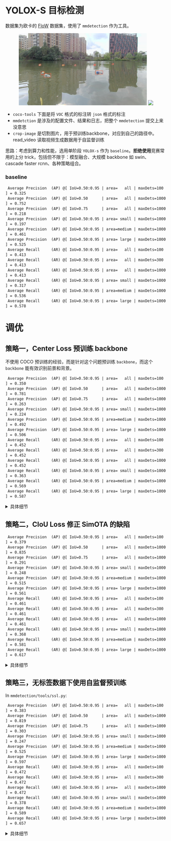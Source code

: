# YOLOX-S 目标检测

数据集为欧卡的 [FloW](http://www.orca-tech.cn/datasets/FloW/FloW-Img) 数据集，使用了 `mmdetection` 作为工具。

<p align="center">
    <img src="./sample/1.jpg" width="400">
    <img src="./sample/res.gif" width="400">
</p>

- `coco-tools` 下面是将 `VOC` 格式的标注转 `json` 格式的标注
- `mmdetction` 是涉及的配置文件、结果和日志，把整个 `mmdetection` 提交上来没意思
- `crop-image` 是切割图片，用于预训练backbone，对应到自己的路径中。read_video 读取视频生成数据用于自监督训练

思路：考虑到算力和性能，选用单阶段 `YOLOX-s` 作为 `baseline`。**拒绝使用**竞赛常用的上分 trick，包括但不限于：模型融合、大规模 backbone 如 swin、cascade faster rcnn、各种策略组合。

### baseline

```log
 Average Precision  (AP) @[ IoU=0.50:0.95 | area=   all | maxDets=100 ] = 0.325
 Average Precision  (AP) @[ IoU=0.50      | area=   all | maxDets=1000 ] = 0.752
 Average Precision  (AP) @[ IoU=0.75      | area=   all | maxDets=1000 ] = 0.218
 Average Precision  (AP) @[ IoU=0.50:0.95 | area= small | maxDets=1000 ] = 0.197
 Average Precision  (AP) @[ IoU=0.50:0.95 | area=medium | maxDets=1000 ] = 0.461
 Average Precision  (AP) @[ IoU=0.50:0.95 | area= large | maxDets=1000 ] = 0.525
 Average Recall     (AR) @[ IoU=0.50:0.95 | area=   all | maxDets=100 ] = 0.413
 Average Recall     (AR) @[ IoU=0.50:0.95 | area=   all | maxDets=300 ] = 0.413
 Average Recall     (AR) @[ IoU=0.50:0.95 | area=   all | maxDets=1000 ] = 0.413
 Average Recall     (AR) @[ IoU=0.50:0.95 | area= small | maxDets=1000 ] = 0.317
 Average Recall     (AR) @[ IoU=0.50:0.95 | area=medium | maxDets=1000 ] = 0.536
 Average Recall     (AR) @[ IoU=0.50:0.95 | area= large | maxDets=1000 ] = 0.578
```

# 调优

## 策略一，Center Loss 预训练 backbone

不使用 COCO 预训练的经验，而是针对这个问题预训练 `backbone`，而这个 `backbone` 能有效识别前景和背景。

```log
 Average Precision  (AP) @[ IoU=0.50:0.95 | area=   all | maxDets=100 ] = 0.350
 Average Precision  (AP) @[ IoU=0.50      | area=   all | maxDets=1000 ] = 0.781
 Average Precision  (AP) @[ IoU=0.75      | area=   all | maxDets=1000 ] = 0.263
 Average Precision  (AP) @[ IoU=0.50:0.95 | area= small | maxDets=1000 ] = 0.224
 Average Precision  (AP) @[ IoU=0.50:0.95 | area=medium | maxDets=1000 ] = 0.492
 Average Precision  (AP) @[ IoU=0.50:0.95 | area= large | maxDets=1000 ] = 0.506
 Average Recall     (AR) @[ IoU=0.50:0.95 | area=   all | maxDets=100 ] = 0.452
 Average Recall     (AR) @[ IoU=0.50:0.95 | area=   all | maxDets=300 ] = 0.452
 Average Recall     (AR) @[ IoU=0.50:0.95 | area=   all | maxDets=1000 ] = 0.452
 Average Recall     (AR) @[ IoU=0.50:0.95 | area= small | maxDets=1000 ] = 0.363
 Average Recall     (AR) @[ IoU=0.50:0.95 | area=medium | maxDets=1000 ] = 0.569
 Average Recall     (AR) @[ IoU=0.50:0.95 | area= large | maxDets=1000 ] = 0.587
```

<details><summary>具体细节</summary>

我发现 `baseline` 的精度和召回率不是很好，那么有没有一种简单的提升方法呢？我能想到的就是 `backbone` 能不能不使用 COCO 预训练的经验，而是针对这个问题预训练 `backbone`，而这个 `backbone` 能有效识别前景和背景。

阅读源码发现实现预训练的 `backbone` 并不难，`mmdetection/tools` 下：

- `center_loss.py`，针对召回率提升较小，读了 `YOLOX` 的源代码并分析了下原因，认为是 `backbone` 提取的前背景特征区分度不明显，导致后面的 `neck` 和 `head` 可能认为背景特征是前景，前景特征是背景。于是使用 `center loss` 增加表示的区分度。区分前背景的精度为 96.67%，+5.3% mAP, +3.2% mAR。消融实验显示 center loss 好于单独的 cross entropy loss。
- `pretrain.py`，检测时加载 `backbone`
</details>


## 策略二，CIoU Loss 修正 SimOTA 的缺陷

```log
 Average Precision  (AP) @[ IoU=0.50:0.95 | area=   all | maxDets=100 ] = 0.379
 Average Precision  (AP) @[ IoU=0.50      | area=   all | maxDets=1000 ] = 0.835
 Average Precision  (AP) @[ IoU=0.75      | area=   all | maxDets=1000 ] = 0.291
 Average Precision  (AP) @[ IoU=0.50:0.95 | area= small | maxDets=1000 ] = 0.248
 Average Precision  (AP) @[ IoU=0.50:0.95 | area=medium | maxDets=1000 ] = 0.515
 Average Precision  (AP) @[ IoU=0.50:0.95 | area= large | maxDets=1000 ] = 0.561
 Average Recall     (AR) @[ IoU=0.50:0.95 | area=   all | maxDets=100 ] = 0.461
 Average Recall     (AR) @[ IoU=0.50:0.95 | area=   all | maxDets=300 ] = 0.461
 Average Recall     (AR) @[ IoU=0.50:0.95 | area=   all | maxDets=1000 ] = 0.461
 Average Recall     (AR) @[ IoU=0.50:0.95 | area= small | maxDets=1000 ] = 0.368
 Average Recall     (AR) @[ IoU=0.50:0.95 | area=medium | maxDets=1000 ] = 0.581
 Average Recall     (AR) @[ IoU=0.50:0.95 | area= large | maxDets=1000 ] = 0.617
```

<details><summary>具体细节</summary>

但是策略一的同时带来了一个问题，YOLOX-tiny 使用这种策略效果提升不明显，且 YOLOX-tiny 的检测效果优于 YOLOX-S 3.2%mAP，从源代码的角度分析了一下原因。

在一番阅读源码后，发现 YOLOX 的 SimOTA 机制在个小目标分配样本的时候存在一些漏洞，具体分析可以看仓库右侧的链接。简而言之，由于目标很小，选择的正样本和真实目标不相交，cls 和 obj 的损失没问题，但 reg 的损失恒定为 1，这不合理，使用 CIoU Loss 修正，效果提升也很明显。
</details>

## 策略三，无标签数据下使用自监督预训练

In `mmdetection/tools/ssl.py`: 

```log
 Average Precision  (AP) @[ IoU=0.50:0.95 | area=   all | maxDets=100 ] = 0.383
 Average Precision  (AP) @[ IoU=0.50      | area=   all | maxDets=1000 ] = 0.819
 Average Precision  (AP) @[ IoU=0.75      | area=   all | maxDets=1000 ] = 0.303
 Average Precision  (AP) @[ IoU=0.50:0.95 | area= small | maxDets=1000 ] = 0.247
 Average Precision  (AP) @[ IoU=0.50:0.95 | area=medium | maxDets=1000 ] = 0.525
 Average Precision  (AP) @[ IoU=0.50:0.95 | area= large | maxDets=1000 ] = 0.597
 Average Recall     (AR) @[ IoU=0.50:0.95 | area=   all | maxDets=100 ] = 0.472
 Average Recall     (AR) @[ IoU=0.50:0.95 | area=   all | maxDets=300 ] = 0.472
 Average Recall     (AR) @[ IoU=0.50:0.95 | area=   all | maxDets=1000 ] = 0.472
 Average Recall     (AR) @[ IoU=0.50:0.95 | area= small | maxDets=1000 ] = 0.378
 Average Recall     (AR) @[ IoU=0.50:0.95 | area=medium | maxDets=1000 ] = 0.589
 Average Recall     (AR) @[ IoU=0.50:0.95 | area= large | maxDets=1000 ] = 0.657
```

<details><summary>具体细节</summary>

现实世界中，并不是所有数据都有标签。那么如何利用好无标注数据呢？结合我之前看过的论文谈一下：

- 半监督目标检测，微软在 ICCV 2021 年发过一篇 SOTA 相关文章，但是其中调参复杂，且模型容量要翻倍，对非 RMB 玩家不友好
- 自监督领域的目标检测，DetCo 基于 Moco 改进的，Moco 的论文和代码我读过，非 RMB 玩家不友好，且 facebook AI 研究院出的 Moco 和 Simsiam 思路比较清奇且简单，但不容易让人接受。
- self-EMD 选用的 baseline 是 BYOL，里面的公式推导也比较 nice，但是早年的自监督网络结构令人劝退。

综上，有没有一种简单的自监督训练方法用到特定场景下的目标检测领呢？受到 self-EMD 的启发，我做了如下简单的工作：

<p align="center">
    <img src="./sample/ssl.jpg" width="600">
</p>

- 在图片中切出几个 patch，中间的蓝色视为 anchor，粉红色为正样本，紫色为负样本
- 使用余弦距离作为损失函数，anchor 和正样本的表示应该接近，anchor 和负样本的表示应该远离
- 考虑到目标检测受空间信息影响比较大，因此正样本的 patch 必须挨着 anchor

实验结果显示这种预训练的方式优于有标签的训练方式。这里只给出我的思考：对于有标签的训练方式，切图获得背景和目标，那么网络只认识背景和目标，抛出一张完整的图片，网络只对目标区域感兴趣；如果是自监督训练，那么网络认识的就是数据的分布，或者说图片该长什么样子，不会对某个区域特别感兴趣；但是当检测程序开始训练，需要对某些区域感兴趣时，网络就知道需要对哪些区域感兴趣，和感兴趣的区域相似的区域是哪些，不相似的区域是哪些，这样能更好的定位到目标。

</details>
